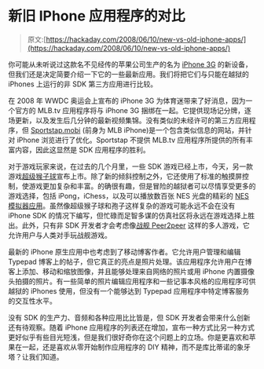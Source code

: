 # 新旧 IPhone 应用程序的对比

> 原文:[https://hackaday.com/2008/06/10/new-vs-old-iphone-apps/](https://hackaday.com/2008/06/10/new-vs-old-iphone-apps/)

你可能从未听说过这款名不见经传的苹果公司生产的名为 [iPhone 3G](http://mahalo.com/IPhone_3G) 的新设备，但我们还是决定简要介绍一下它的一些最新应用。我们将把它们与只能在越狱的 iPhones 上运行的非 SDK 第三方应用进行比较。

在 2008 年 WWDC 奥运会上宣布的 iPhone 3G 为体育迷带来了好消息，因为一个官方的 MLB.tv 应用程序将与 iPhone 3G 捆绑在一起。它提供现场记分牌，逐场更新，以及发生后几分钟的最新视频集锦。没有类似的未经许可的第三方应用程序，但 [Sportstap.mobi](http://sportstap.mobi/) (前身为 MLB iPhone)是一个包含类似信息的网站，并针对 iPhone 浏览进行了优化。Sportstap 不提供 MLB.tv 应用程序所提供的所有丰富内容，因此这显然是 SDK 应用程序的胜利。

对于游戏玩家来说，在过去的几个月里，一些 SDK 游戏已经上市，今天，另一款游戏[超级猴子球](http://www.mahalo.com/Super_Monkey_Ball_Iphone)宣布上市。除了新的倾斜控制之外，它还使用了标准的触摸屏控制，使游戏更加复杂和丰富。的确很有趣，但是冒险的越狱者可以尽情享受更多的游戏选择，包括 iPong，iChess，以及可以播放数百张 NES 光盘的精彩的 [NES 模拟器应用](http://www.modmyifone.com/nativeapps/nes/)。虽然像超级猴子球和孢子这样复杂的游戏可能永远不会在没有 iPhone SDK 的情况下编写，但忙碌而足智多谋的仿真社区将永远在游戏选择上胜出。此外，只有非 SDK 开发者才会考虑像[战舰 Peer2peer](http://www.ifonearcade.com/battleship/start.php) 这样的多人游戏，它允许用户与人类对手玩战舰游戏。

最新的 iPhone 原生应用中也考虑到了移动博客作者。它允许用户管理和编辑 Typepad 博客上的帖子，但它真正的亮点是照片处理。该应用程序允许用户在博客上添加、移动和缩放图像，并且能够处理来自网络的照片或用 iPhone 内置摄像头拍摄的照片。有一些简单的照片编辑应用程序和一些记事本风格的应用程序可供越狱的 iPhones 使用，但没有一个能够达到 Typepad 应用程序中特定博客服务的交互性水平。

没有 SDK 的生产力、音频和各种应用比比皆是，但 SDK 开发者会带来什么创新还有待观察。随着 iPhone 应用程序的列表还在增加，宣布一种方式比另一种方式更好似乎有些目光短浅，但是我们很好奇你在这个问题上的立场。你是更喜欢和苹果在一起，还是喜欢从零开始制作应用程序的 DIY 精神，而不是库比蒂诺的象牙塔？让我们知道。